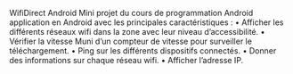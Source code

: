 WifiDirect Android
Mini projet du cours de programmation Android
application en Android avec les principales caractéristiques :
• Afficher les différents réseaux wifi dans la zone avec leur niveau d’accessibilité.
• Vérifier la vitesse Muni d’un compteur de vitesse pour surveiller le téléchargement.
• Ping sur les différents dispositifs connectés.
• Donner des informations sur chaque réseau wifi.
• Afficher l’adresse IP.
